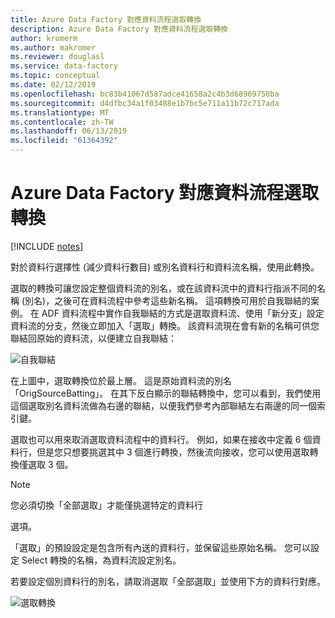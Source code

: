 ```yaml
---
title: Azure Data Factory 對應資料流程選取轉換
description: Azure Data Factory 對應資料流程選取轉換
author: kromerm
ms.author: makromer
ms.reviewer: douglasl
ms.service: data-factory
ms.topic: conceptual
ms.date: 02/12/2019
ms.openlocfilehash: bc83b41067d587adce41658a2c4b3d68969750ba
ms.sourcegitcommit: d4dfbc34a1f03488e1b7bc5e711a11b72c717ada
ms.translationtype: MT
ms.contentlocale: zh-TW
ms.lasthandoff: 06/13/2019
ms.locfileid: "61364392"
---
```

# <a name="azure-data-factory-mapping-data-flow-select-transformation"></a>Azure Data Factory 對應資料流程選取轉換

[!INCLUDE [notes](../../includes/data-factory-data-flow-preview.md)]

對於資料行選擇性 (減少資料行數目) 或別名資料行和資料流名稱，使用此轉換。

選取的轉換可讓您設定整個資料流的別名，或在該資料流中的資料行指派不同的名稱 (別名)，之後可在資料流程中參考這些新名稱。 這項轉換可用於自我聯結的案例。 在 ADF 資料流程中實作自我聯結的方式是選取資料流、使用「新分支」設定資料流的分支，然後立即加入「選取」轉換。 該資料流現在會有新的名稱可供您聯結回原始的資料流，以便建立自我聯結：

![自我聯結](media/data-flow/selfjoin.png "自我聯結")

在上圖中，選取轉換位於最上層。 這是原始資料流的別名「OrigSourceBatting」。 在其下反白顯示的聯結轉換中，您可以看到，我們使用這個選取別名資料流做為右邊的聯結，以便我們參考內部聯結左右兩邊的同一個索引鍵。

選取也可以用來取消選取資料流程中的資料行。 例如，如果在接收中定義 6 個資料行，但是您只想要挑選其中 3 個進行轉換，然後流向接收，您可以使用選取轉換僅選取 3 個。

> [!NOTE]
> 您必須切換「全部選取」才能僅挑選特定的資料行

選項。

「選取」的預設設定是包含所有內送的資料行，並保留這些原始名稱。 您可以設定 Select 轉換的名稱，為資料流設定別名。

若要設定個別資料行的別名，請取消選取「全部選取」並使用下方的資料行對應。

![選取轉換](media/data-flow/select001.png "選取別名")
